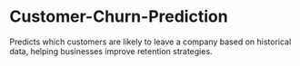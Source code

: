 # Customer-Churn-Prediction
Predicts which customers are likely to leave a company based on historical data, helping businesses improve retention strategies.
